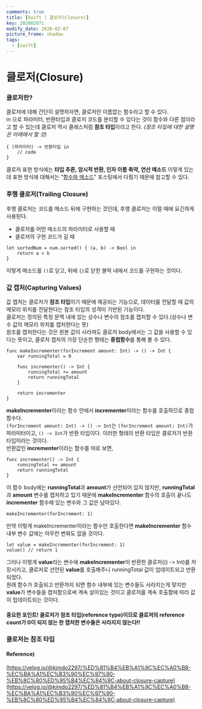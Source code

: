 ```yaml
---
comments: true
title: [Swift ) 클로저(Closure)]
key: 202002071
modify_date: 2020-02-07
picture_frame: shadow
tags:
  - [swift]
---
```

 
# 클로저(Closure)
 
### 클로저란?
 
클로저에 대해 간단히 설명하자면, 클로저란 이름없는 함수라고 할 수 있다.   
in 으로 파라미터, 반환타입과 클로저 코드를 분리할 수 있다는 것이 함수와 다른 점이라고 할 수 있는데 클로저 역시 클래스처럼 **참조 타입**이라고 한다.
*(참조 타입에 대한 설명은 아래에서 할 것)*
```
{ (파라미터) -> 반환타입 in
    // code
}
```
클로저 표현 방식에는 **타입 추론, 암시적 반환, 인자 이름 축약, 연산 메소드** 이렇게 있는데 표현 방식에 대해서는 "[함수와 메소드](https://khyeji98.github.io/post/2020/01/28/function-method.html#function)" 포스팅에서 다뤘기 때문에 참고할 수 있다.
 
### 후행 클로저(Trailing Closure)
 
후행 클로저는 코드를 메소드 뒤에 구현하는 것인데, 후행 클로저는 이럴 때에 요긴하게 사용된다.   
- 클로저를 어떤 메소드의 파라미터로 사용할 때
- 클로저의 구현 코드가 길 때
```
let sortedNum = num.sorted() { (a, b) -> Bool in
    return a < b
}
```
이렇게 메소드를 `()`로 닫고, 뒤에 `{}`로 닫힌 블럭 내에서 코드를 구현하는 것이다.
 
### 값 캡처(Capturing Values)
 
값 캡처는 클로저가 **참조 타입**이기 때문에 제공되는 기능으로, 데이터를 전달할 때 값의 메모리 위치를 전달한다는 참조 타입의 성격이 기반된 기능이다.   
클로저는 정의된 특정 문맥 내에 있는 상수나 변수의 참조를 캡처할 수 있다.(상수나 변수 값의 메모리 위치를 캡처한다는 뜻)   
참조를 캡처한다는 것은 원본 값이 사라져도 클로저 body에서는 그 값을 사용할 수 있다는 뜻이고, 클로저 캡처의 가장 단순한 형태는 **중첩함수**를 통해 볼 수 있다.
```
func makeIncrementer(forIncrement amount: Int) -> () -> Int {
    var runningTotal = 0
    
    func incrementer() -> Int {
        runningTotal += amount
        return runningTotal
    }
    
    return incrementer
}
```
**makeIncrementer**이라는 함수 안에서 **incrementer**이라는 함수를 호출하므로 중첩함수다.   
`(forIncrement amount: Int) -> () -> Int`는 `(forIncrement amount: Int)`가 파라미터이고, `() -> Int`가 반환 타입이다. 이러한 형태의 반환 타입은 클로저가 반환 타입이라는 것이다.   
반환값인 **incrementer**이라는 함수를 따로 보면,
```
func incrementer() -> Int {
    runningTotal += amount
    return runningTotal
}
```
이 함수 body에는 **runningTotal**과 **amount**가 선언되어 있지 않지만, **runningTotal**과 **amount** 변수를 캡처하고 있기 때문에 **makeIncrementer** 함수의 호출이 끝나도 **incrementer** 함수에 있는 변수와 그 값은 남아있다.
```
makeIncrementer(forIncrement: 1)
```
만약 이렇게 makeIncrementer이라는 함수만 호출한다면 **makeIncrementer** 함수 내부 변수 값에는 아무런 변화도 없을 것이다.
```
let value = makeIncrementer(forIncrement: 1)
value() // return 1
```
그러나 이렇게 **value**라는 변수에 **makeIncrementer**이 반환한 클로저(() -> Int)를 저장시키고, 클로저로 선언된 **value**를 호출해주니 runningTotal 값이 업데이트되고 반환되었다.   
원래 함수가 호출되고 반환까지 되면 함수 내부에 있는 변수들도 사라지는게 맞지만 **value**가 변수들을 캡처함으로써 계속 살아있는 것이고 클로저를 계속 호출함에 따라 값이 업데이트되는 것이다.
 
#### 중요한 포인트! 클로저가 참조 타입(reference type)이므로 클로저의 reference count가 0이 되지 않는 한 캡처한 변수들은 사라지지 않는다!!
 
### 클로저는 참조 타입
 


#### Reference)
[https://velog.io/@kimdo2297/%ED%81%B4%EB%A1%9C%EC%A0%B8-%EC%BA%A1%EC%B3%90%EC%97%90-%EB%8C%80%ED%95%B4%EC%84%9C-about-closure-capture](https://velog.io/@kimdo2297/%ED%81%B4%EB%A1%9C%EC%A0%B8-%EC%BA%A1%EC%B3%90%EC%97%90-%EB%8C%80%ED%95%B4%EC%84%9C-about-closure-capture)
